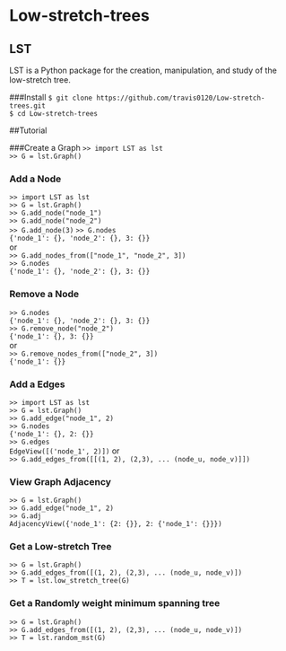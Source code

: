 # Low-stretch-trees

## LST 
LST is a Python package for the creation, manipulation, and study of the low-stretch tree.<br>

###Install 
``$ git clone https://github.com/travis0120/Low-stretch-trees.git``
<br>
``$ cd Low-stretch-trees``
<br>

##Tutorial 

###Create a Graph 
``>> import LST as lst``<br>
``>> G = lst.Graph()``<br>

### Add a Node 
``>> import LST as lst``<br>
``>> G = lst.Graph()``<br>
``>> G.add_node("node_1")``<br>
``>> G.add_node("node_2")``<br>
``>> G.add_node(3)``
``>> G.nodes``<br>
``{'node_1': {}, 'node_2': {}, 3: {}}``<br>
or<br>
``>> G.add_nodes_from(["node_1", "node_2", 3])``<br>
``>> G.nodes``<br>
``{'node_1': {}, 'node_2': {}, 3: {}}``<br>

### Remove a Node
``>> G.nodes``<br>
``{'node_1': {}, 'node_2': {}, 3: {}}``<br>
``>> G.remove_node("node_2")``<br>
``{'node_1': {}, 3: {}}``<br>
or<br>
``>> G.remove_nodes_from(["node_2", 3])``<br>
``{'node_1': {}}``<br>

### Add a Edges
``>> import LST as lst``<br>
``>> G = lst.Graph()``<br>
``>> G.add_edge("node_1", 2)``<br>
``>> G.nodes``<br>
``{'node_1': {}, 2: {}}``<br>
``>> G.edges``<br>
``EdgeView([('node_1', 2)])``
or<br>
``>> G.add_edges_from([[(1, 2), (2,3), ... (node_u, node_v)]])``

### View Graph Adjacency
``>> G = lst.Graph()``<br>
``>> G.add_edge("node_1", 2)``<br>
``>> G.adj``<br>
``AdjacencyView({'node_1': {2: {}}, 2: {'node_1': {}}})``

### Get a Low-stretch Tree
``>> G = lst.Graph()``<br>
``>> G.add_edges_from([(1, 2), (2,3), ... (node_u, node_v)])``<br>
``>> T = lst.low_stretch_tree(G)``

### Get a Randomly weight minimum spanning tree
``>> G = lst.Graph()``<br>
``>> G.add_edges_from([(1, 2), (2,3), ... (node_u, node_v)])``<br>
``>> T = lst.random_mst(G)``